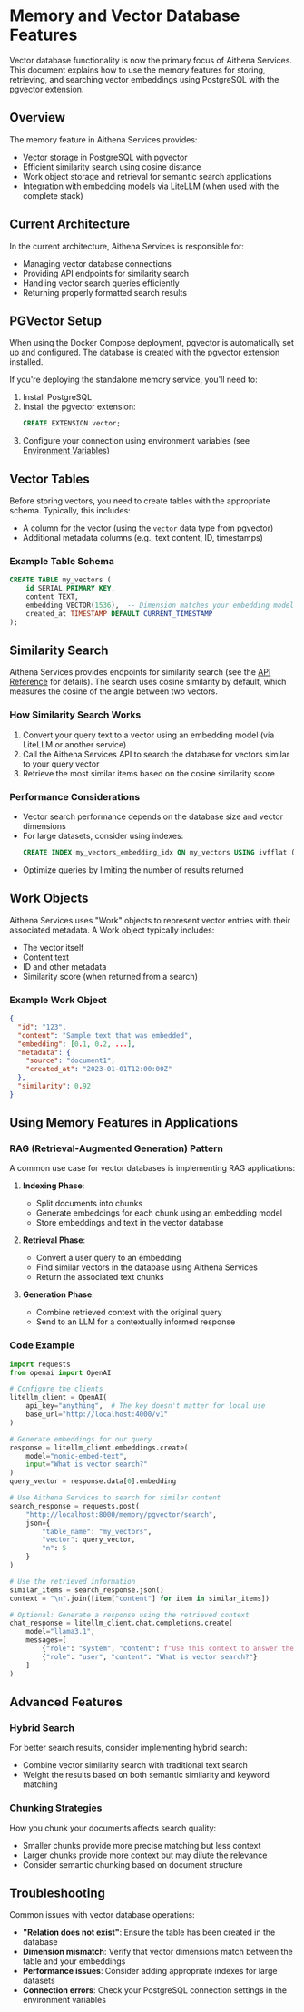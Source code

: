 # Memory and Vector Database Features

Vector database functionality is now the primary focus of Aithena Services. This document explains how to use the memory features for storing, retrieving, and searching vector embeddings using PostgreSQL with the pgvector extension.

## Overview

The memory feature in Aithena Services provides:
- Vector storage in PostgreSQL with pgvector
- Efficient similarity search using cosine distance
- Work object storage and retrieval for semantic search applications
- Integration with embedding models via LiteLLM (when used with the complete stack)

## Current Architecture

In the current architecture, Aithena Services is responsible for:
- Managing vector database connections
- Providing API endpoints for similarity search
- Handling vector search queries efficiently
- Returning properly formatted search results

## PGVector Setup

When using the Docker Compose deployment, pgvector is automatically set up and configured. The database is created with the pgvector extension installed.

If you're deploying the standalone memory service, you'll need to:
1. Install PostgreSQL
2. Install the pgvector extension:
   ```sql
   CREATE EXTENSION vector;
   ```
3. Configure your connection using environment variables (see [Environment Variables](env.md))

## Vector Tables

Before storing vectors, you need to create tables with the appropriate schema. Typically, this includes:
- A column for the vector (using the `vector` data type from pgvector)
- Additional metadata columns (e.g., text content, ID, timestamps)

### Example Table Schema

```sql
CREATE TABLE my_vectors (
    id SERIAL PRIMARY KEY,
    content TEXT,
    embedding VECTOR(1536),  -- Dimension matches your embedding model
    created_at TIMESTAMP DEFAULT CURRENT_TIMESTAMP
);
```

## Similarity Search

Aithena Services provides endpoints for similarity search (see the [API Reference](api.md) for details). The search uses cosine similarity by default, which measures the cosine of the angle between two vectors.

### How Similarity Search Works

1. Convert your query text to a vector using an embedding model (via LiteLLM or another service)
2. Call the Aithena Services API to search the database for vectors similar to your query vector
3. Retrieve the most similar items based on the cosine similarity score

### Performance Considerations

- Vector search performance depends on the database size and vector dimensions
- For large datasets, consider using indexes:
  ```sql
  CREATE INDEX my_vectors_embedding_idx ON my_vectors USING ivfflat (embedding vector_cosine_ops) WITH (lists = 100);
  ```
- Optimize queries by limiting the number of results returned

## Work Objects

Aithena Services uses "Work" objects to represent vector entries with their associated metadata. A Work object typically includes:
- The vector itself
- Content text
- ID and other metadata
- Similarity score (when returned from a search)

### Example Work Object

```json
{
  "id": "123",
  "content": "Sample text that was embedded",
  "embedding": [0.1, 0.2, ...],
  "metadata": {
    "source": "document1",
    "created_at": "2023-01-01T12:00:00Z"
  },
  "similarity": 0.92
}
```

## Using Memory Features in Applications

### RAG (Retrieval-Augmented Generation) Pattern

A common use case for vector databases is implementing RAG applications:

1. **Indexing Phase**:
   - Split documents into chunks
   - Generate embeddings for each chunk using an embedding model
   - Store embeddings and text in the vector database

2. **Retrieval Phase**:
   - Convert a user query to an embedding
   - Find similar vectors in the database using Aithena Services
   - Return the associated text chunks

3. **Generation Phase**:
   - Combine retrieved context with the original query
   - Send to an LLM for a contextually informed response

### Code Example

```python
import requests
from openai import OpenAI

# Configure the clients
litellm_client = OpenAI(
    api_key="anything",  # The key doesn't matter for local use
    base_url="http://localhost:4000/v1"
)

# Generate embeddings for our query
response = litellm_client.embeddings.create(
    model="nomic-embed-text",
    input="What is vector search?"
)
query_vector = response.data[0].embedding

# Use Aithena Services to search for similar content
search_response = requests.post(
    "http://localhost:8000/memory/pgvector/search",
    json={
        "table_name": "my_vectors",
        "vector": query_vector,
        "n": 5
    }
)

# Use the retrieved information
similar_items = search_response.json()
context = "\n".join([item["content"] for item in similar_items])

# Optional: Generate a response using the retrieved context
chat_response = litellm_client.chat.completions.create(
    model="llama3.1",
    messages=[
        {"role": "system", "content": f"Use this context to answer the question: {context}"},
        {"role": "user", "content": "What is vector search?"}
    ]
)
```

## Advanced Features

### Hybrid Search

For better search results, consider implementing hybrid search:
- Combine vector similarity search with traditional text search
- Weight the results based on both semantic similarity and keyword matching

### Chunking Strategies

How you chunk your documents affects search quality:
- Smaller chunks provide more precise matching but less context
- Larger chunks provide more context but may dilute the relevance
- Consider semantic chunking based on document structure

## Troubleshooting

Common issues with vector database operations:

- **"Relation does not exist"**: Ensure the table has been created in the database
- **Dimension mismatch**: Verify that vector dimensions match between the table and your embeddings
- **Performance issues**: Consider adding appropriate indexes for large datasets
- **Connection errors**: Check your PostgreSQL connection settings in the environment variables 